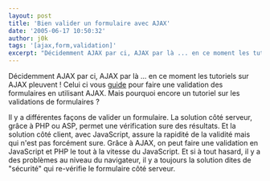 ```yaml
---
layout: post
title: 'Bien valider un formulaire avec AJAX'
date: '2005-06-17 10:50:32'
author: j0k
tags: '[ajax,form,validation]'
excerpt: "Décidemment AJAX par ci, AJAX par là ... en ce moment les tutoriels sur AJAX pleuvent !     \nCelui ci vous [guide](http://particletree.com/features/degradable-ajax-form-validation/) pour faire une validation des formulaires en utilisant AJAX.   Mais pourquoi encore un tutoriel sur les validations de formulaires ?  \n  \nIl y a      …"
---
```


Décidemment AJAX par ci, AJAX par là ... en ce moment les tutoriels sur AJAX pleuvent !
Celui ci vous [guide](http://particletree.com/features/degradable-ajax-form-validation/) pour faire une validation des formulaires en utilisant AJAX.   Mais pourquoi encore un tutoriel sur les validations de formulaires ?

Il y a différentes façons de valider un formulaire. La solution côté serveur, grâce à PHP ou ASP, permet une vérification sure des résultats. Et la solution côté client, avec JavaScript, assure la rapidité de la validité mais qui n'est pas forcément sure. Grâce à AJAX, on peut faire une validation en JavaScript et PHP le tout à la vitesse du JavaScript. Et si à tout hasard, il y a des problèmes au niveau du navigateur, il y a toujours la solution dites de "sécurité" qui re-vérifie le formulaire côté serveur.
